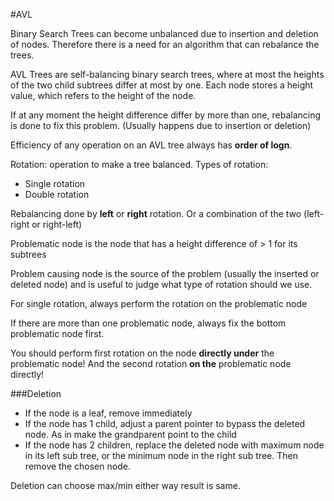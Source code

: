 #AVL

Binary Search Trees can become unbalanced due to insertion and deletion
of nodes. Therefore there is a need for an algorithm that can rebalance the
trees.

AVL Trees are self-balancing binary search trees, where at most the 
heights of the two child subtrees differ at most by one. Each node stores
a height value, which refers to the height of the node.

If at any moment the height difference differ by more than one, rebalancing
is done to fix this problem. (Usually happens due to insertion or deletion)

Efficiency of any operation on an AVL tree always has **order of logn**.

Rotation: operation to make a tree balanced. Types of rotation:
- Single rotation
- Double rotation



Rebalancing done by **left** or **right** rotation. Or a combination of the two (left-right or right-left)

Problematic node is the node that has a height difference of > 1 for its subtrees

Problem causing node is the source of the problem (usually the inserted or deleted node) and
is useful to judge what type of rotation should we use.

For single rotation, always perform the rotation on the problematic node

If there are more than one problematic node, always fix the bottom problematic node first.

You should perform first rotation on the node **directly under** the problematic node!
And the second rotation **on the** problematic node directly!

###Deletion
- If the node is a leaf, remove immediately
- If the node has 1 child, adjust a parent pointer to bypass the deleted node.
As in make the grandparent point to the child
- If the node has 2 children, replace the deleted node with maximum node in its left sub tree, or the minimum
node in the right sub tree. Then remove the chosen node.

Deletion can choose max/min either way result is same.

